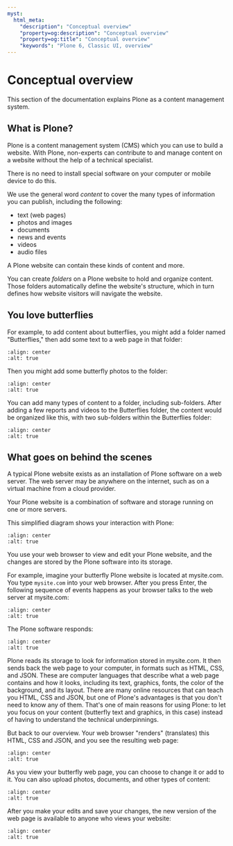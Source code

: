 ```yaml
---
myst:
  html_meta:
    "description": "Conceptual overview"
    "property=og:description": "Conceptual overview"
    "property=og:title": "Conceptual overview"
    "keywords": "Plone 6, Classic UI, overview"
---
```


# Conceptual overview

This section of the documentation explains Plone as a content management system.

## What is Plone?

Plone is a content management system (CMS) which you can use to build a website.
With Plone, non-experts can contribute to and manage content on a website without the help of a technical specialist.

There is no need to install special software on your computer or mobile device to do this.

We use the general word *content* to cover the many types of information you can publish, including the following:

- text (web pages)
- photos and images
- documents
- news and events
- videos
- audio files

A Plone website can contain these kinds of content and more.

You can create *folders* on a Plone website to hold and organize content. 
Those folders automatically define the website's structure, which in turn defines how website visitors will navigate the website.

## You love butterflies

For example, to add content about butterflies, you might add a folder named "Butterflies," then add some text to a web page in that folder:

```{figure} butterflies_folder_text.png
:align: center
:alt: true
```

Then you might add some butterfly photos to the folder:

```{figure} butterflies_folder.png
:align: center
:alt: true
```

You can add many types of content to a folder, including sub-folders.
After adding a few reports and videos to the Butterflies folder, the content would be organized like this, with two sub-folders within the Butterflies folder:

```{figure} folders_within_folders.png
:align: center
:alt: true
```

## What goes on behind the scenes

A typical Plone website exists as an installation of Plone software on a web server.
The web server may be anywhere on the internet, such as on a virtual machine from a cloud provider.

Your Plone website is a combination of software and storage running on one or more servers.

This simplified diagram shows your interaction with Plone:

```{figure} client_to_server_simple.png
:align: center
:alt: true
```

You use your web browser to view and edit your Plone website, and the changes are stored by the Plone software into its storage.

For example, imagine your butterfly Plone website is located at mysite.com.
You type `mysite.com` into your web browser.
After you press Enter, the following sequence of events happens as your browser talks to the web server at mysite.com:

```{figure} client_request.png
:align: center
:alt: true
```

The Plone software responds:

```{figure} server_response.png
:align: center
:alt: true
```

Plone reads its storage to look for information stored in mysite.com.
It then sends back the web page to your computer, in formats such as HTML, CSS, and JSON.
These are computer languages that describe what a web page contains and how it looks, including its text, graphics, fonts, the color of the background, and its layout.
There are many online resources that can teach you HTML, CSS and JSON, but one of Plone's advantages is that you don't need to know any of them.
That's one of main reasons for using Plone: to let you focus on your content (butterfly text and graphics, in this case) instead of having to understand the technical underpinnings.

But back to our overview.
Your web browser "renders" (translates) this HTML, CSS and JSON, and you see the resulting web page:

```{figure} my_site_served.png
:align: center
:alt: true
```

As you view your butterfly web page, you can choose to change it or add to it.
You can also upload photos, documents, and other types of content:

```{figure} plone_donut.png
:align: center
:alt: true
```

After you make your edits and save your changes, the new version of the web page is available to anyone who views your website:

```{figure} plone_donut_full.png
:align: center
:alt: true
```
